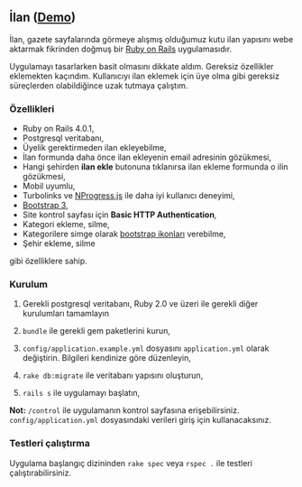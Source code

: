 ## İlan ([Demo](http://fastilan.herokuapp.com/))

İlan, gazete sayfalarında görmeye alışmış olduğumuz kutu ilan yapısını webe aktarmak fikrinden doğmuş bir [Ruby on Rails](http://www.rubyonrails.org) uygulamasıdır.

Uygulamayı tasarlarken basit olmasını dikkate aldım. Gereksiz özellikler eklemekten kaçındım. Kullanıcıyı ilan eklemek için üye olma gibi gereksiz süreçlerden olabildiğince uzak tutmaya çalıştım. 

### Özellikleri

- Ruby on Rails 4.0.1,
- Postgresql veritabanı,
- Üyelik gerektirmeden ilan ekleyebilme,
- İlan formunda daha önce ilan ekleyenin email adresinin gözükmesi,
- Hangi şehirden **ilan ekle** butonuna tıklanırsa ilan ekleme formunda o ilin gözükmesi,
- Mobil uyumlu,
- Turbolinks ve [NProgress.js](https://github.com/rstacruz/nprogress) ile daha iyi kullanıcı deneyimi,
- [Bootstrap 3](http://getbootstrap.com/),
- Site kontrol sayfası için **Basic HTTP Authentication**,
- Kategori ekleme, silme,
- Kategorilere simge olarak [bootstrap ikonları](http://getbootstrap.com/components/#glyphicons) verebilme,
- Şehir ekleme, silme

gibi özelliklere sahip.

### Kurulum

1. Gerekli postgresql veritabanı, Ruby 2.0 ve üzeri ile gerekli diğer kurulumları tamamlayın 

2. `bundle` ile gerekli gem paketlerini kurun,

3. `config/application.example.yml` dosyasını `application.yml` olarak değiştirin. Bilgileri kendinize göre düzenleyin,

4. `rake db:migrate` ile veritabanı yapısını oluşturun,

5. `rails s` ile uygulamayı başlatın,


**Not:** `/control` ile uygulamanın kontrol sayfasına erişebilirsiniz. `config/application.yml` dosyasındaki verileri giriş için kullanacaksınız.

### Testleri çalıştırma

Uygulama başlangıç dizininden `rake spec` veya `rspec .` ile testleri çalıştırabilirsiniz.